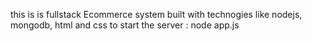 this is is fullstack Ecommerce system built with technogies like nodejs, mongodb, html and css
to start the server : node app.js
